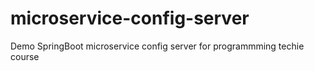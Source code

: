 # microservice-config-server
Demo SpringBoot microservice config server for programmming techie course
